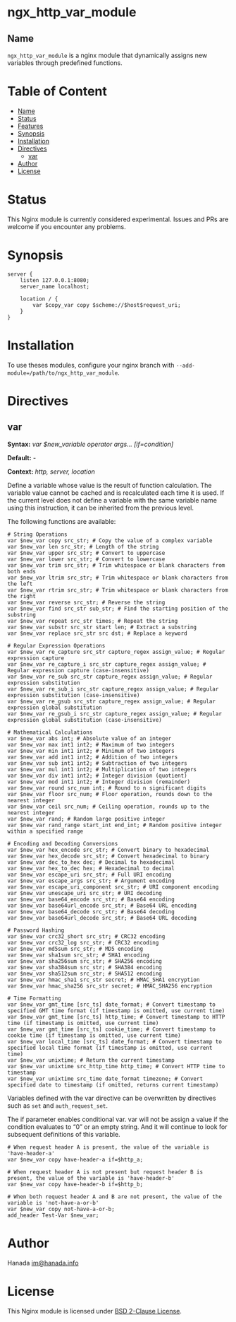# ngx_http_var_module

## Name

`ngx_http_var_module` is a nginx module that dynamically assigns new variables through predefined functions.

# Table of Content

- [Name](#name)
- [Status](#status)
- [Features](#features)
- [Synopsis](#synopsis)
- [Installation](#installation)
- [Directives](#directives)
  - [var](#var)
- [Author](#author)
- [License](#license)

# Status

This Nginx module is currently considered experimental. Issues and PRs are welcome if you encounter any problems.

# Synopsis

```nginx
server {
    listen 127.0.0.1:8080;
    server_name localhost;

    location / {
        var $copy_var copy $scheme://$host$request_uri;
    }
}
```

# Installation

To use theses modules, configure your nginx branch with `--add-module=/path/to/ngx_http_var_module`.

# Directives

## var

**Syntax:** *var $new_variable operator args... \[if\=condition\]*

**Default:** *-*

**Context:** *http, server, location*

Define a variable whose value is the result of function calculation. The variable value cannot be cached and is recalculated each time it is used. If the current level does not define a variable with the same variable name using this instruction, it can be inherited from the previous level.

The following functions are available:
```nginx
# String Operations
var $new_var copy src_str; # Copy the value of a complex variable
var $new_var len src_str; # Length of the string
var $new_var upper src_str; # Convert to uppercase
var $new_var lower src_str; # Convert to lowercase
var $new_var trim src_str; # Trim whitespace or blank characters from both ends
var $new_var ltrim src_str; # Trim whitespace or blank characters from the left
var $new_var rtrim src_str; # Trim whitespace or blank characters from the right
var $new_var reverse src_str; # Reverse the string
var $new_var find src_str sub_str; # Find the starting position of the substring
var $new_var repeat src_str times; # Repeat the string
var $new_var substr src_str start len; # Extract a substring
var $new_var replace src_str src dst; # Replace a keyword

# Regular Expression Operations
var $new_var re_capture src_str capture_regex assign_value; # Regular expression capture
var $new_var re_capture_i src_str capture_regex assign_value; # Regular expression capture (case-insensitive)
var $new_var re_sub src_str capture_regex assign_value; # Regular expression substitution
var $new_var re_sub_i src_str capture_regex assign_value; # Regular expression substitution (case-insensitive)
var $new_var re_gsub src_str capture_regex assign_value; # Regular expression global substitution
var $new_var re_gsub_i src_str capture_regex assign_value; # Regular expression global substitution (case-insensitive)

# Mathematical Calculations
var $new_var abs int; # Absolute value of an integer
var $new_var max int1 int2; # Maximum of two integers
var $new_var min int1 int2; # Minimum of two integers
var $new_var add int1 int2; # Addition of two integers
var $new_var sub int1 int2; # Subtraction of two integers
var $new_var mul int1 int2; # Multiplication of two integers
var $new_var div int1 int2; # Integer division (quotient)
var $new_var mod int1 int2; # Integer division (remainder)
var $new_var round src_num int; # Round to n significant digits
var $new_var floor src_num; # Floor operation, rounds down to the nearest integer
var $new_var ceil src_num; # Ceiling operation, rounds up to the nearest integer
var $new_var rand; # Random large positive integer
var $new_var rand_range start_int end_int; # Random positive integer within a specified range

# Encoding and Decoding Conversions
var $new_var hex_encode src_str; # Convert binary to hexadecimal
var $new_var hex_decode src_str; # Convert hexadecimal to binary
var $new_var dec_to_hex dec; # Decimal to hexadecimal
var $new_var hex_to_dec hex; # Hexadecimal to decimal
var $new_var escape_uri src_str; # Full URI encoding
var $new_var escape_args src_str; # Argument encoding
var $new_var escape_uri_component src_str; # URI component encoding
var $new_var unescape_uri src_str; # URI decoding
var $new_var base64_encode src_str; # Base64 encoding
var $new_var base64url_encode src_str; # Base64 URL encoding
var $new_var base64_decode src_str; # Base64 decoding
var $new_var base64url_decode src_str; # Base64 URL decoding

# Password Hashing
var $new_var crc32_short src_str; # CRC32 encoding
var $new_var crc32_log src_str; # CRC32 encoding
var $new_var md5sum src_str; # MD5 encoding
var $new_var sha1sum src_str; # SHA1 encoding
var $new_var sha256sum src_str; # SHA256 encoding
var $new_var sha384sum src_str; # SHA384 encoding
var $new_var sha512sum src_str; # SHA512 encoding
var $new_var hmac_sha1 src_str secret; # HMAC_SHA1 encryption
var $new_var hmac_sha256 src_str secret; # HMAC_SHA256 encryption

# Time Formatting
var $new_var gmt_time [src_ts] date_format; # Convert timestamp to specified GMT time format (if timestamp is omitted, use current time)
var $new_var gmt_time [src_ts] http_time; # Convert timestamp to HTTP time (if timestamp is omitted, use current time)
var $new_var gmt_time [src_ts] cookie_time; # Convert timestamp to cookie time (if timestamp is omitted, use current time)
var $new_var local_time [src_ts] date_format; # Convert timestamp to specified local time format (if timestamp is omitted, use current time)
var $new_var unixtime; # Return the current timestamp
var $new_var unixtime src_http_time http_time; # Convert HTTP time to timestamp
var $new_var unixtime src_time date_format timezone; # Convert specified date to timestamp (if omitted, returns current timestamp)
```

Variables defined with the var directive can be overwritten by directives such as `set` and `auth_request_set`.

The if parameter enables conditional var. var will not be assign a value if the condition evaluates to “0” or an empty string. And it will continue to look for subsequent definitions of this variable.

```nginx
# When request header A is present, the value of the variable is 'have-header-a'
var $new_var copy have-header-a if=$http_a;

# When request header A is not present but request header B is present, the value of the variable is 'have-header-b'
var $new_var copy have-header-b if=$http_b;

# When both request header A and B are not present, the value of the variable is 'not-have-a-or-b'
var $new_var copy not-have-a-or-b;
add_header Test-Var $new_var;
```

# Author

Hanada im@hanada.info

# License

This Nginx module is licensed under [BSD 2-Clause License](LICENSE).
